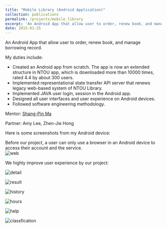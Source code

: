 ```yaml
---
title: "Mobile Library (Android Application)"
collection: publications
permalink: /projects/mobile_library
excerpt: 'An Android App that allow user to order, renew book, and manage borrowing record.'
date: 2015-01-25
---
```


An Android App that allow user to order, renew book, and manage borrowing record.

My duties include:  
* Created an Android app from scratch. The app is now an extended structure in NTOU app, which is downloaded more than 10000 times, rated 4.4 by about 300 users.  
* Implemented representational state transfer API server that renews legacy web-based system of NTOU Library.  
* Implemented JAVA user login, session in the Android app.  
* Designed all user interfaces and user experience on Android devices.  
* Followed software engineering methodology.  

Mentor: [Shang-Pin Ma](https://www.linkedin.com/in/shang-pin-ma-72a7093b/)  

Partner: Amy Lee, Zhen-Jie Hong  

Here is some screenshots from my Android device:

Before our project, a user can only use a browser in an Android device to access their account and the service.  
![web](https://chien-wei.github.io/files/mobile/web.PNG)  

We highly improve user experience by our project:  

![detail](https://chien-wei.github.io/files/mobile/detail.PNG)  
   
![result](https://chien-wei.github.io/files/mobile/result.PNG)  

![history](https://chien-wei.github.io/files/mobile/history.PNG)  

![hours](https://chien-wei.github.io/files/mobile/hours.PNG)  

![help](https://chien-wei.github.io/files/mobile/help.PNG)  

![classfication](https://chien-wei.github.io/files/mobile/classification.PNG)  


